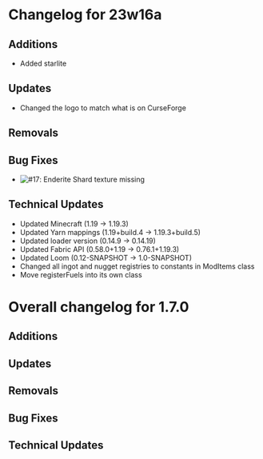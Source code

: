 # Changelog for 23w16a

## Additions

- Added starlite

## Updates

- Changed the logo to match what is on CurseForge

## Removals

## Bug Fixes

- ![#17](https://github.com/BasicCorruption/WayMoreOres/issues/17): Enderite Shard texture missing

## Technical Updates

- Updated Minecraft (1.19 -> 1.19.3)
- Updated Yarn mappings (1.19+build.4 -> 1.19.3+build.5)
- Updated loader version (0.14.9 -> 0.14.19)
- Updated Fabric API (0.58.0+1.19 -> 0.76.1+1.19.3)
- Updated Loom (0.12-SNAPSHOT -> 1.0-SNAPSHOT)
- Changed all ingot and nugget registries to constants in ModItems class
- Move registerFuels into its own class

# Overall changelog for 1.7.0

## Additions

## Updates

## Removals

## Bug Fixes

## Technical Updates

